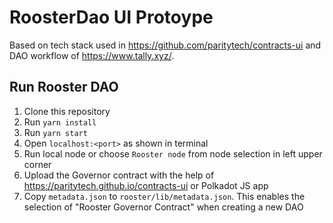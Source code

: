 # RoosterDao UI Protoype

Based on tech stack used in https://github.com/paritytech/contracts-ui and DAO workflow of https://www.tally.xyz/.

## Run Rooster DAO

1. Clone this repository
2. Run `yarn install`
3. Run `yarn start`
4. Open `localhost:<port>` as shown in terminal
5. Run local node or choose `Rooster node` from node selection in left upper corner
6. Upload the Governor contract with the help of https://paritytech.github.io/contracts-ui or Polkadot JS app
7. Copy `metadata.json` to `rooster/lib/metadata.json`. This enables the selection of "Rooster Governor Contract" when creating a new DAO

